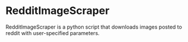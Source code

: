 # RedditImageScraper

RedditImageScraper is a python script that downloads images posted to reddit with user-specified parameters.